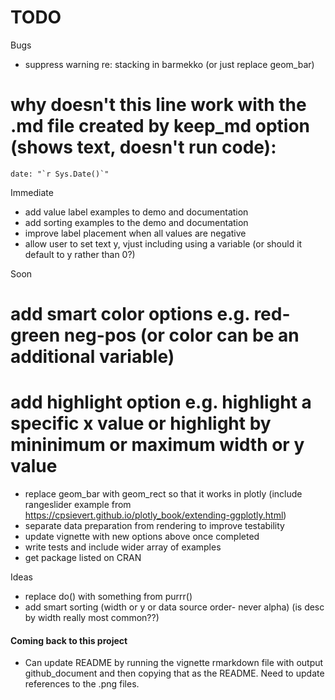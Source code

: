 # TODO

Bugs
* suppress warning re: stacking in barmekko (or just replace geom_bar)
# why doesn't this line work with the .md file created by keep_md option (shows text, doesn't run code):
    date: "`r Sys.Date()`"

Immediate
* add value label examples to demo and documentation
* add sorting examples to the demo and documentation
* improve label placement when all values are negative
* allow user to set text y, vjust including using a variable (or should it default to y rather than 0?)

Soon
# add smart color options e.g. red-green neg-pos (or color can be an additional variable)
# add highlight option e.g. highlight a specific x value or highlight by mininimum or maximum width or y value
* replace geom_bar with geom_rect so that it works in plotly (include rangeslider example from
https://cpsievert.github.io/plotly_book/extending-ggplotly.html)
* separate data preparation from rendering to improve testability
* update vignette with new options above once completed
* write tests and include wider array of examples
* get package listed on CRAN

Ideas
* replace do() with something from purrr()
* add smart sorting (width or y or data source order- never alpha) (is desc by width really most common??)

#### Coming back to this project
* Can update README by running the vignette rmarkdown file with output github_document
and then copying that as the README. Need to update references to the .png files.
